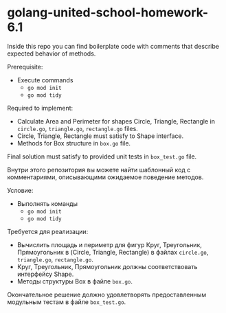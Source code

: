 # golang-united-school-homework-6.1

Inside this repo you can find boilerplate code with comments that describe expected behavior of methods.

Prerequisite:
- Execute commands
  - `go mod init`
  - `go mod tidy`

Required to implement:
- Calculate Area and Perimeter for shapes Circle, Triangle, Rectangle in `circle.go`, `triangle.go`, `rectangle.go` files.
- Circle, Triangle, Rectangle must satisfy to Shape interface.
- Methods for Box structure in `box.go` file.

Final solution must satisfy to provided unit tests in `box_test.go` file.

Внутри этого репозитория вы можете найти шаблонный код с комментариями, описывающими ожидаемое поведение методов.

Условие:
- Выполнять команды
  - `go mod init`
  - `go mod tidy`

Требуется для реализации:
- Вычислить площадь и периметр для фигур Круг, Треугольник, Прямоугольник в (Circle, Triangle, Rectangle) в файлах `circle.go`, `triangle.go`, `rectangle.go`.
- Круг, Треугольник, Прямоугольник должны соответствовать интерфейсу Shape.
- Методы структуры Box в файле `box.go`.

Окончательное решение должно удовлетворять предоставленным модульным тестам в файле `box_test.go`.